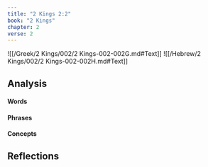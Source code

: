 ```yaml
---
title: "2 Kings 2:2"
book: "2 Kings"
chapter: 2
verse: 2
---
```

![[/Greek/2 Kings/002/2 Kings-002-002G.md#Text]]
![[/Hebrew/2 Kings/002/2 Kings-002-002H.md#Text]]

## Analysis

#### Words

#### Phrases

#### Concepts

## Reflections
